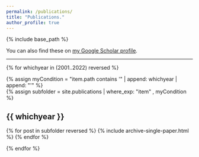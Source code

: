 ```yaml
---
permalink: /publications/
title: "Publications."
author_profile: true
---
```


{% include base_path %}

You can also find these on <a href="https://scholar.google.com/citations?user=IGApvF0AAAAJ&hl=en">my Google Scholar profile</a>.

<hr>

{% for whichyear in (2001..2022) reversed %}
  
  {% assign myCondition = "item.path contains '" | append: whichyear | append: "'" %}  
  {% assign subfolder = site.publications | where_exp: "item" , myCondition %}
  
  <h2>{{ whichyear }}</h2>

  {% for post in subfolder reversed %}
      {% include archive-single-paper.html %}
  {% endfor %}

{% endfor %}



